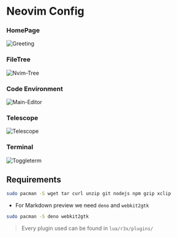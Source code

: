 # Neovim Config

### HomePage

![Greeting](https://user-images.githubusercontent.com/45848083/219462074-bbf44e67-6615-4942-b781-ae73e537f1f2.png)

### FileTree

![Nvim-Tree](https://user-images.githubusercontent.com/45848083/219462143-d798aa97-0b3e-4f23-b05e-64edd6aac685.png)

### Code Environment

![Main-Editor](https://user-images.githubusercontent.com/45848083/219462226-eb6a0e85-13b4-40e7-bf27-48f82b1f70e7.png)

### Telescope

![Telescope](https://user-images.githubusercontent.com/45848083/219462675-5fd7564f-6a5e-4f16-8265-0e77015d0b02.png)

### Terminal

![Toggleterm](https://user-images.githubusercontent.com/45848083/219462400-5529779c-4e61-4139-852d-0a9dba8a562d.png)

## Requirements

```bash
sudo pacman -S wget tar curl unzip git nodejs npm gzip xclip 
```

- For Markdown preview we need `deno` and `webkit2gtk`

```bash
sudo pacman -S deno webkit2gtk
```

> Every plugin used can be found in `lua/r3x/plugins/`
